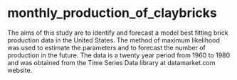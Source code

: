 # monthly_production_of_claybricks
The aims of this study are to identify and forecast a model best fitting brick production data in the United States. The method of maximum likelihood was used to estimate the parameters and to forecast the number of production in the future. The data is a twenty year period from 1960 to 1980 and was obtained from the Time Series Data library at datamarket.com website. 

